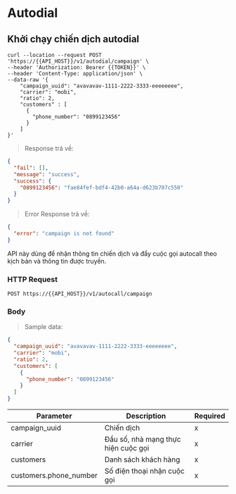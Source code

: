 # Autodial

## Khởi chạy chiến dịch autodial

```shell
curl --location --request POST 'https://{{API_HOST}}/v1/autodial/campaign' \
--header 'Authorization: Bearer {{TOKEN}}' \
--header 'Content-Type: application/json' \
--data-raw '{
    "campaign_uuid": "avavavav-1111-2222-3333-eeeeeeee",
    "carrier": "mobi",
    "ratio": 2,
    "customers" : [
      {
        "phone_number": "0899123456"
      }
    ]
}'
```

> Response trả về:

```json
{
  "fail": [],
  "message": "success",
  "success": {
    "0899123456": "fae84fef-bdf4-42b0-a64a-d623b707c550"
  }
}
```

> Error Response trả về:

```json
{
  "error": "campaign is not found"
}
```

API này dùng để nhận thông tin chiến dịch và đẩy cuộc gọi autocall theo kịch bản và thông tin được truyền.

### HTTP Request

`POST https://{{API_HOST}}/v1/autocall/campaign`

### Body

> Sample data:

```json
{
  "campaign_uuid": "avavavav-1111-2222-3333-eeeeeeee",
  "carrier": "mobi",
  "ratio": 2,
  "customers": [
    {
      "phone_number": "0899123456"
    }
  ]
}
```

| Parameter              | Description                         | Required |
| ---------------------- | ----------------------------------- | -------- |
| campaign_uuid          | Chiến dịch                          | x        |
| carrier                | Đầu số, nhà mạng thực hiện cuộc gọi | x        |
| customers              | Danh sách khách hàng                | x        |
| customers.phone_number | Số điện thoại nhận cuộc gọi         | x        |
